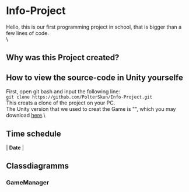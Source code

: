 # Info-Project
Hello, this is our first programming project in school, that is bigger than a few lines of code.\
\
## Why was this Project created?

## How to view the source-code in Unity yourselfe
First, open git bash and input the following line:\
`git clone https://github.com/PolterSkun/Info-Project.git`\
This creats a clone of the project on your PC.\
The Unity version that we used to creat the Game is "", which you may download [here]().\

## Time schedule 
| **Date** |
## Classdiagramms
### GameManager

